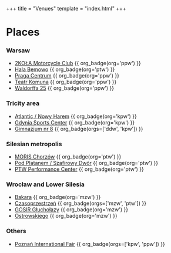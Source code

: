 +++
title = "Venues"
template = "index.html"
+++

# Places
<!-- Please sort alphabetically. -->
### Warsaw

* [2KOŁA Motorcycle Club](@/v/2kola.md) {{ org_badge(org='ppw') }}
* [Hala Bemowo](@/v/hala-bemowo.md) {{ org_badge(org='ptw') }}
* [Praga Centrum](@/v/praga-centrum.md) {{ org_badge(org='ppw') }}
* [Teatr Komuna](@/v/teatr-komuna.md) {{ org_badge(org='ppw') }}
* [Waldorffa 25](@/v/waldorffa25.md) {{ org_badge(org='ppw') }}

### Tricity area

* [Atlantic / Nowy Harem](@/v/atlantic-nh-gdynia.md) {{ org_badge(org='kpw') }}
* [Gdynia Sports Center](@/v/gdynia-sports-center.md) {{ org_badge(org='kpw') }}
* [Gimnazjum nr 8](@/v/gimnazjum-8-gdansk.md) {{ org_badge(orgs=['ddw', 'kpw']) }}

### Silesian metropolis

* [MORIS Chorzów](@/v/moris-chorzow.md) {{ org_badge(org='ptw') }}
* [Pod Platanem / Szafirowy Dwór](@/v/dworek-kozlow.md) {{ org_badge(org='ptw') }}
* [PTW Performance Center](@/v/ptw-targowa.md) {{ org_badge(org='ptw') }}

### Wrocław and Lower Silesia

* [Bakara](@/v/bakara.md) {{ org_badge(org='mzw') }}
* [Czasoprzestrzeń](@/v/czasoprzestrzen.md) {{ org_badge(orgs=['mzw', 'ptw']) }}
* [GOSIR Głuchołazy](@/v/gosir-glucholazy.md) {{ org_badge(org='mzw') }}
* [Ostrowskiego](@/v/ostrowskiego-wroclaw.md) {{ org_badge(org='mzw') }}

### Others

* [Poznań International Fair](@/v/targi-poznan.md) {{ org_badge(orgs=['kpw', 'ppw']) }}

